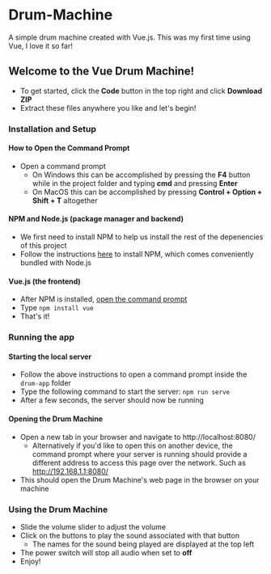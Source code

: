 # Drum-Machine
A simple drum machine created with Vue.js. This was my first time using Vue, I love it so far!

## Welcome to the Vue Drum Machine!
- To get started, click the **Code** button in the top right and click **Download ZIP**
- Extract these files anywhere you like and let's begin!

### Installation and Setup
#### How to Open the Command Prompt
- Open a command prompt
  - On Windows this can be accomplished by pressing the **F4** button while in the project folder and typing **cmd** and pressing **Enter**
  - On MacOS this can be accomplished by pressing **Control + Option + Shift + T** altogether
#### NPM and Node.js (package manager and backend)
- We first need to install NPM to help us install the rest of the depenencies of this project
- Follow the instructions [here](https://www.npmjs.com/get-npm) to install NPM, which comes conveniently bundled with Node.js
#### Vue.js (the frontend)
- After NPM is installed, [open the command prompt](#how-to-open-the-comand-prompt)
- Type `npm install vue`
- That's it!

### Running the app
#### Starting the local server
- Follow the above instructions to open a command prompt inside the `drum-app` folder
- Type the following command to start the server: `npm run serve`
- After a few seconds, the server should now be running

#### Opening the Drum Machine
- Open a new tab in your browser and navigate to http://localhost:8080/
  - Alternatively if you'd like to open this on another device, the command prompt where your server is running should provide a different address to access this page over the network. Such as http://192.168.1.1:8080/
- This should open the Drum Machine's web page in the browser on your machine

### Using the Drum Machine
- Slide the volume slider to adjust the volume
- Click on the buttons to play the sound associated with that button
  - The names for the sound being played are displayed at the top left
- The power switch will stop all audio when set to **off**
- Enjoy!
